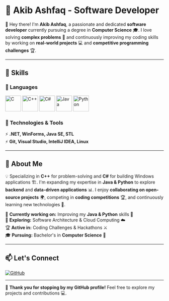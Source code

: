 # 🚀 Akib Ashfaq - Software Developer  

👋 Hey there! I'm **Akib Ashfaq**, a passionate and dedicated **software developer** currently pursuing a degree in **Computer Science** 🎓. I love solving **complex problems** 🧩 and continuously improving my coding skills by working on **real-world projects** 💻 and **competitive programming challenges** 🏆.  

---

## 💼 Skills  

### 🔹 **Languages**  
<p align="left">
  <img src="https://cdn.jsdelivr.net/gh/devicons/devicon/icons/c/c-original.svg" alt="C" width="50" height="50"/>
  <img src="https://cdn.jsdelivr.net/gh/devicons/devicon/icons/cplusplus/cplusplus-original.svg" alt="C++" width="50" height="50"/>
  <img src="https://cdn.jsdelivr.net/gh/devicons/devicon/icons/csharp/csharp-original.svg" alt="C#" width="50" height="50"/>
  <img src="https://cdn.jsdelivr.net/gh/devicons/devicon/icons/java/java-original.svg" alt="Java" width="50" height="50"/>
  <img src="https://cdn.jsdelivr.net/gh/devicons/devicon/icons/python/python-original.svg" alt="Python" width="50" height="50"/>
</p>



### 🔹 **Technologies & Tools**  
⚡ **.NET, WinForms, Java SE, STL**  
⚡ **Git, Visual Studio, IntelliJ IDEA, Linux**  

---

## 🚀 About Me  
💡 Specializing in **C++** for problem-solving and **C#** for building Windows applications 🏗️. I'm expanding my expertise in **Java & Python** to explore **backend** and **data-driven applications** 📊. I enjoy **collaborating on open-source projects** 🌍, competing in **coding competitions** 🏆, and continuously learning new technologies 🚀.  

🔭 **Currently working on:** Improving my **Java & Python** skills 🚀  
🌱 **Exploring:** Software Architecture & Cloud Computing ☁️  
🏆 **Active in:** Coding Challenges & Hackathons ⚔️  
🎓 **Pursuing:** Bachelor's in **Computer Science** 🏫  

---

## 📫 Let's Connect  
[![GitHub](https://img.shields.io/badge/GitHub-000?style=for-the-badge&logo=github)](https://github.com/AkibAshfaq)  

---

🚀 **Thank you for stopping by my GitHub profile!** Feel free to explore my projects and contributions 💻.  
